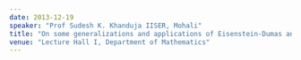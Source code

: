 ```yaml
---
date: 2013-12-19
speaker: "Prof Sudesh K. Khanduja IISER, Mohali"
title: "On some generalizations and applications of Eisenstein-Dumas and Schonemann Criteria"
venue: "Lecture Hall I, Department of Mathematics"
---
```


